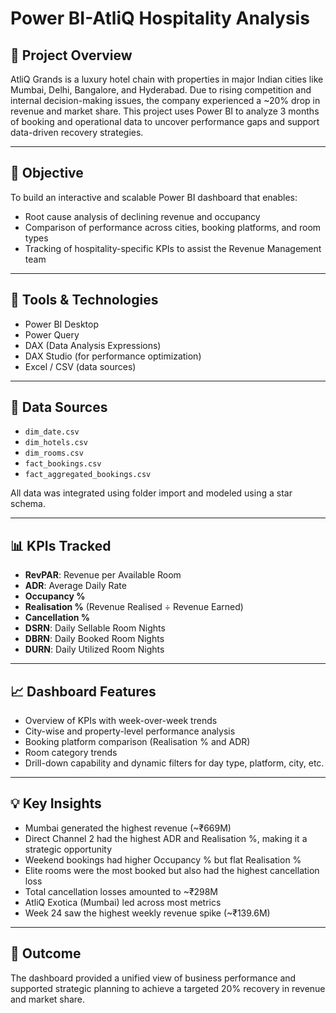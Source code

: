 # Power BI-AtliQ Hospitality Analysis

## 📘 Project Overview
AtliQ Grands is a luxury hotel chain with properties in major Indian cities like Mumbai, Delhi, Bangalore, and Hyderabad. Due to rising competition and internal decision-making issues, the company experienced a ~20% drop in revenue and market share. This project uses Power BI to analyze 3 months of booking and operational data to uncover performance gaps and support data-driven recovery strategies.

---

## 🎯 Objective
To build an interactive and scalable Power BI dashboard that enables:
- Root cause analysis of declining revenue and occupancy
- Comparison of performance across cities, booking platforms, and room types
- Tracking of hospitality-specific KPIs to assist the Revenue Management team

---

## 🧰 Tools & Technologies
- Power BI Desktop
- Power Query
- DAX (Data Analysis Expressions)
- DAX Studio (for performance optimization)
- Excel / CSV (data sources)

---

## 📂 Data Sources
- `dim_date.csv`
- `dim_hotels.csv`
- `dim_rooms.csv`
- `fact_bookings.csv`
- `fact_aggregated_bookings.csv`

All data was integrated using folder import and modeled using a star schema.

---

## 📊 KPIs Tracked
- **RevPAR**: Revenue per Available Room  
- **ADR**: Average Daily Rate  
- **Occupancy %**  
- **Realisation %** (Revenue Realised ÷ Revenue Earned)  
- **Cancellation %**  
- **DSRN**: Daily Sellable Room Nights  
- **DBRN**: Daily Booked Room Nights  
- **DURN**: Daily Utilized Room Nights  

---

## 📈 Dashboard Features
- Overview of KPIs with week-over-week trends
- City-wise and property-level performance analysis
- Booking platform comparison (Realisation % and ADR)
- Room category trends
- Drill-down capability and dynamic filters for day type, platform, city, etc.

---

## 💡 Key Insights
- Mumbai generated the highest revenue (~₹669M)
- Direct Channel 2 had the highest ADR and Realisation %, making it a strategic opportunity
- Weekend bookings had higher Occupancy % but flat Realisation %
- Elite rooms were the most booked but also had the highest cancellation loss
- Total cancellation losses amounted to ~₹298M
- AtliQ Exotica (Mumbai) led across most metrics
- Week 24 saw the highest weekly revenue spike (~₹139.6M)

---

## 📌 Outcome
The dashboard provided a unified view of business performance and supported strategic planning to achieve a targeted 20% recovery in revenue and market share.

```
